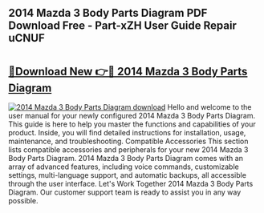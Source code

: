 ## 2014 Mazda 3 Body Parts Diagram PDF Download Free - Part-xZH User Guide Repair uCNUF

# <h2><a href="http://dfjbbqw.blite.top/?on=2014+Mazda+3+Body+Parts+Diagram">🔗Download New 👉🔴 2014 Mazda 3 Body Parts Diagram</a></h2>

[![2014 Mazda 3 Body Parts Diagram download](https://i.imgur.com/lujVjoI.png)](http://dfjbbqw.blite.top/?on=2014+Mazda+3+Body+Parts+Diagram)
Hello and welcome to the user manual for your newly configured 2014 Mazda 3 Body Parts Diagram. This guide is here to help you master the functions and capabilities of your product. Inside, you will find detailed instructions for installation, usage, maintenance, and troubleshooting. Compatible Accessories This section lists compatible accessories and peripherals for your new 2014 Mazda 3 Body Parts Diagram. 2014 Mazda 3 Body Parts Diagram comes with an array of advanced features, including voice commands, customizable settings, multi-language support, and automatic backups, all accessible through the user interface. Let's Work Together 2014 Mazda 3 Body Parts Diagram. Our customer support team is ready to assist you in any way possible.
